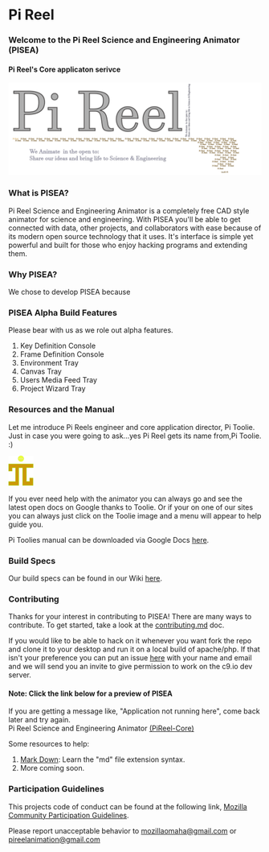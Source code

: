 # Pi Reel

### Welcome to the Pi Reel Science and Engineering Animator (PISEA) 
#### Pi Reel's Core applicaton serivce 
![Pi Reel Logo](img/pireel.png)  

### What is PISEA?   
Pi Reel Science and Engineering Animator is a completely free CAD style animator for science and engineering. With PISEA you'll be able to get connected with data, other projects, and collaborators with ease because of its modern open source technology that it uses.  It's interface is simple yet powerful and built for those who enjoy hacking programs and extending them.  

### Why PISEA?  
We chose to develop PISEA because 

### PISEA Alpha Build Features
Please bear with us as we role out alpha features.

1. Key Definition Console  
2. Frame Definition Console  
3. Environment Tray  
4. Canvas Tray  
5. Users Media Feed Tray  
6. Project Wizard Tray

### Resources and the Manual  
Let me introduce Pi Reels engineer and core application director, Pi Toolie. Just in case you were going to ask...yes Pi Reel gets its name from,Pi Toolie. :)  

<img src="img/pireel-icon.png" width="10%" height="auto"></img>  

If you ever need help with the animator you can always go and see the latest open docs on Google thanks to Toolie. Or if your on one of our sites you can always just click on the Toolie image and a menu will appear to help guide you.

Pi Toolies manual can be downloaded via Google Docs [here](https://docs.google.com/document/d/1JhZSIDOWfNYXMOPRvt6WDSX6lsT_1ktprTT3yyg4iDo/edit?usp=sharing).

### Build Specs
  Our build specs can be found in our Wiki [here](https://github.com/PiReel/PiReel-Core/wiki/Guide:-Local-Builds-of-P.I.S.E.A.).  

### Contributing   
  Thanks for your interest in contributing to PISEA! There are many ways to contribute. To get started, take a look at the [contributing.md](CONTRIBUTING.md) doc.   

If you would like to be able to hack on it whenever you want fork the repo and clone it to your desktop and run it on a local build of apache/php. If that isn't your preference you can put an issue [here](https://github.com/PiReel/PiReel-Website/milestone) with your name and email and we will send you an invite to give permission to work on the c9.io dev server.

#### Note: Click the link below for a preview of PISEA    
If you are getting a message like, "Application not running here", come back later and try again.  
Pi Reel Science and Engineering Animator [(PiReel-Core)](https://pireel-animator-pireel.c9users.io/index-core.php)

  Some resources to help:   
  1. [Mark Down](https://guides.github.com/features/mastering-markdown/): Learn the "md" file extension syntax. 
  2. More coming soon.  

### Participation Guidelines  
  This projects code of conduct can be found at the following link, 
  [Mozilla Community Participation Guidelines](https://www.mozilla.org/en-US/about/governance/policies/participation/). 
  
  
  Please report unacceptable behavior to mozillaomaha@gmail.com or pireelanimation@gmail.com  


